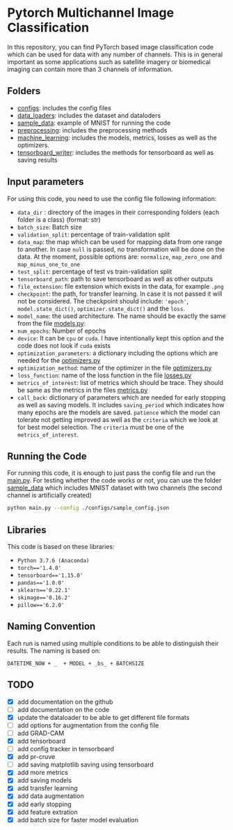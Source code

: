 # Pytorch Multichannel Image Classification

In this repository, you can find PyTorch based image classification code which can be used for data with any number of channels. This is in general important as some applications such as satellite imagery or biomedical imaging can contain more than 3 channels of information.

## Folders

* [configs](configs): includes the config files
* [data_loaders](data_loaders): includes the dataset and dataloders
* [sample_data](sample_data): example of MNIST for running the code
* [preprocessing](preprocessing): includes the preprocessing methods
* [machine_learning](machine_learning): includes the models, metrics, losses as well as the optimizers.
* [tensorboard_writer](tensorboard_writer): includes the methods for tensorboard as well as saving results

## Input parameters

For using this code, you need to use the config file following information:
 
* `data_dir` : directory of the images in their corresponding folders (each folder is a class) (format: str)
* `batch_size`:  Batch size
* `validation_split`: percentage of train-validation split
* `data_map`: the map which can be used for mapping data from one range to another. In case `null` is passed, no transformation will be done on the data. At the moment, possible options are: `normalize`, `map_zero_one` and `map_minus_one_to_one`
* `test_split`: percentage of test vs train-validation split
* `tensorboard_path`: path to save tensorboard as well as other outputs
* `file_extension`: file extension which exists in the data, for example `.png`
* `checkpoint`: the path, for transfer learning. In case it is not passed 
                            it will not be considered. The checkpoint should include: 
                `'epoch'`, `model.state_dict()`, `optimizer.state_dict()` and the `loss`.
* `model_name`: the used architecture. The name should be exactly the same from the 
                file [models.py](machine_learning/models.py):
* `num_epochs`: Number of epochs
* `device`: It can be `cpu` or `cuda`. I have intentionally kept this option and the
            code does not look if `cuda` exists
* `optimization_parameters`: a dictionary including the options which are needed for the [optimizers.py](machine_learning/optimizers.py)
* `optimization_method`: name of the optimizer in the file [optimizers.py](machine_learning/optimizers.py)
* `loss_function`: name of the loss function in the file [losses.py](machine_learning/losses.py)
* `metrics_of_interest`: list of metrics which should be trace. They should be same as the metrics in the files [metrics.py](machine_learning/metrics.py) 
* ``call_back``: dictionary of parameters which are needed for early stopping as well as saving models. It includes `saving_period` which indicates how many epochs are the models are saved. `patience` which the model can tolerate not getting improved as well as the `criteria` which we look at for best model selection. The `criteria` must be one of the `metrics_of_interest`. 


## Running the Code

For running this code, it is enough to just pass the config file and run the [main.py](main.py). For testing whether the code works or not, you can use the folder [sample_data](sample_data) which includes MNIST dataset with two channels (the second channel is artificially created)

```bash
python main.py --config ./configs/sample_config.json
```

## Libraries

This code is based on these libraries:

* `Python 3.7.6 (Anaconda)`
* `torch=='1.4.0'`
* `tensorboard=='1.15.0'`
* `pandas=='1.0.0'`
* `sklearn=='0.22.1'`
* `skimage=='0.16.2'`
* `pillow=='6.2.0'`

## Naming Convention

Each run is named using multiple conditions to be able to distinguish their results. The naming is based on:

```
DATETIME_NOW + _  + MODEL + _bs_ + BATCHSIZE
```

## TODO

- [x] add documentation on the github
- [ ] add documentation on the code
- [x] update the dataloader to be able to get different file formats
- [ ] add options for augmentation from the config file
- [ ] add GRAD-CAM 
- [x] add tensorboard 
- [ ] add config tracker in tensorboard
- [x] add pr-cruve
- [ ] add saving matplotlib saving using tensorboard
- [x] add more metrics 
- [x] add saving models
- [x] add transfer learning
- [x] add data augmentation
- [x] add early stopping
- [x] add feature extration
- [x] add batch size for faster model evaluation